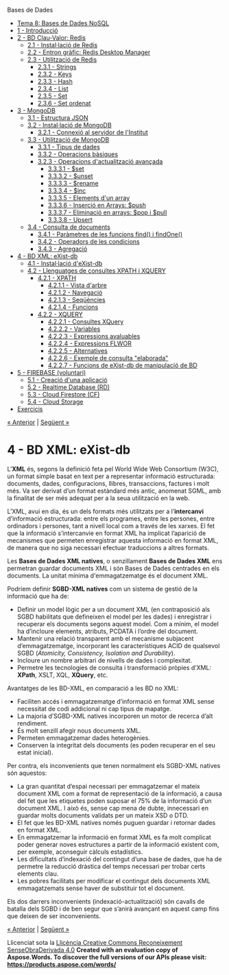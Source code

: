 Bases de Dades

- [Tema 8: Bases de Dades NoSQL](index.md)
- [1 - Introducció](1__introducci.md)
- [2 - BD Clau-Valor: Redis](2__bd_clauvalor_redis.md) 
  - [2.1 - Instal·lació de Redis](21__installaci_de_redis.md)
  - [2.2 - Entron gràfic: Redis Desktop Manager](22__entron_grfic_redis_desktop_manager.md)
  - [2.3 - Utilització de Redis](23__utilitzaci_de_redis.md) 
    - [2.3.1 - Strings](231__strings.md)
    - [2.3.2 - Keys](232__keys.md)
    - [2.3.3 - Hash](233__hash.md)
    - [2.3.4 - List](234__list.md)
    - [2.3.5 - Set](235__set.md)
    - [2.3.6 - Set ordenat](236__set_ordenat.md)
- [3 - MongoDB](3__mongodb.md) 
  - [3.1 - Estructura JSON](31__estructura_json.md)
  - [3.2 - Instal·lació de MongoDB](32__installaci_de_mongodb.md) 
    - [3.2.1 - Connexió al servidor de l'Institut](321__connexi_al_servidor_de_linstitut.md)
  - [3.3 - Utilització de MongoDB](33__utilitzaci_de_mongodb.md) 
    - [3.3.1 - Tipus de dades](331__tipus_de_dades.md)
    - [3.3.2 - Operacions bàsiques](332__operacions_bsiques.md)
    - [3.2.3 - Operacions d'actualització avançada](323__operacions_dactualitzaci_avanada.md) 
      - [3.3.3.1 - $set](3331__set.md)
      - [3.3.3.2 - $unset](3332__unset.md)
      - [3.3.3.3 - $rename](3333__rename.md)
      - [3.3.3.4 - $inc](3334__inc.md)
      - [3.3.3.5 - Elements d'un array](3335__elements_dun_array.md)
      - [3.3.3.6 - Inserció en Arrays: $push](3336__inserci_en_arrays_push.md)
      - [3.3.3.7 - Eliminació en arrays: $pop i $pull](3337__eliminaci_en_arrays_pop_i_pull.md)
      - [3.3.3.8 - Upsert](3338__upsert.md)
  - [3.4 - Consulta de documents](34__consulta_de_documents.md) 
    - [3.4.1 - Paràmetres de les funcions find() i findOne()](341__parmetres_de_les_funcions_find_i_findone.md)
    - [3.4.2 - Operadors de les condicions](342__operadors_de_les_condicions.md)
    - [3.4.3 - Agregació](343__agregaci.md)
- [4 - BD XML: eXist-db](4__bd_xml_existdb.md) 
  - [4.1 - Instal·lació d'eXist-db](41__installaci_dexistdb.md)
  - [4.2 - Llenguatges de consultes XPATH i XQUERY](42__llenguatges_de_consultes_xpath_i_xquery.md) 
    - [4.2.1 - XPATH](421__xpath.md) 
      - [4.2.1.1 - Vista d'arbre](4211__vista_darbre.md)
      - [4.2.1.2 - Navegació](4212__navegaci.md)
      - [4.2.1.3 - Seqüències](4213__seqncies.md)
      - [4.2.1.4 - Funcions](4214__funcions.md)
    - [4.2.2 - XQUERY](422__xquery.md) 
      - [4.2.2.1 - Consultes XQuery](4221__consultes_xquery.md)
      - [4.2.2.2 - Variables](4222__variables.md)
      - [4.2.2.3 - Expressions avaluables](4223__expressions_avaluables.md)
      - [4.2.2.4 - Expressions FLWOR](4224__expressions_flwor.md)
      - [4.2.2.5 - Alternatives](4225__alternatives.md)
      - [4.2.2.6 - Exemple de consulta "elaborada"](4226__exemple_de_consulta_elaborada.md)
      - [4.2.2.7 - Funcions de eXist-db de manipulació de BD](4227__funcions_de_existdb_de_manipulaci_de_bd.md)
- [5 - FIREBASE (voluntari)](5__firebase_voluntari.md) 
  - [5.1 - Creació d'una aplicació](51__creaci_duna_aplicaci.md)
  - [5.2 - Realtime Database (RD)](52__realtime_database_rd.md)
  - [5.3 - Cloud Firestore (CF)](53__cloud_firestore_cf.md)
  - [5.4 - Cloud Storage](54__cloud_storage.md)
- [Exercicis](exercicis.md)

[« Anterior](343__agregaci.md) | [Següent »](41__installaci_dexistdb.md)
# <a name="main"></a>**4 - BD XML: eXist-db**
L’**XML** és, segons la definició feta pel World Wide Web Consortium (W3C), un format simple basat en text per a representar informació estructurada: documents, dades, configuracions, llibres, transaccions, factures i molt més. Va ser derivat d’un format estàndard més antic, anomenat SGML, amb la finalitat de ser més adequat per a la seua utilització en la web.

L’XML, avui en dia, és un dels formats més utilitzats per a l’**intercanvi** d’informació estructurada: entre els programes, entre les persones, entre ordinadors i persones, tant a nivell local com a través de les xarxes. El fet que la informació s’intercanvie en format XML ha implicat l’aparició de mecanismes que permeten enregistrar aquesta informació en format XML, de manera que no siga necessari efectuar traduccions a altres formats.

Les **Bases de Dades XML natives**, o senzillament **Bases de Dades XML** ens permetran guardar documents XML i són Bases de Dades centrades en els documents. La unitat mínima d'emmagatzematge és el document XML.

Podríem definir **SGBD-XML natives** com un sistema de gestió de la informació que ha de:

- Definir un model lògic per a un document XML (en contraposició als SGBD habilitats que defineixen el model per les dades) i enregistrar i recuperar els documents segons aquest model. Com a mínim, el model ha d’incloure elements, atributs, PCDATA i l’ordre del document.
- Mantenir una relació transparent amb el mecanisme subjacent d’emmagatzematge, incorporant les característiques ACID de qualsevol SGBD (*Atomicity, Consistency, Isolation and Durability*).
- Incloure un nombre arbitrari de nivells de dades i complexitat.
- Permetre les tecnologies de consulta i transformació pròpies d’XML: **XPath**, XSLT, XQL, **XQuery**, etc.

Avantatges de les BD-XML, en comparació a les BD no XML:

- Faciliten accés i emmagatzematge d’informació en format XML sense necessitat de codi addicional ni cap tipus de mapatge.
- La majoria d’SGBD-XML natives incorporen un motor de recerca d’alt rendiment.
- És molt senzill afegir nous documents XML.
- Permeten emmagatzemar dades heterogènies.
- Conserven la integritat dels documents (es poden recuperar en el seu estat inicial).

Per contra, els inconvenients que tenen normalment els SGBD-XML natives són aquestos:

- La gran quantitat d’espai necessari per emmagatzemar el mateix document XML com a format de representació de la informació, a causa del fet que les etiquetes poden suposar el 75% de la informació d’un document XML. I això és, sense cap mena de dubte, innecessari en guardar molts documents validats per un mateix XSD o DTD.
- El fet que les BD-XML natives només puguen guardar i retornar dades en format XML.
- En emmagatzemar la informació en format XML es fa molt complicat poder generar noves estructures a partir de la informació existent com, per exemple, aconseguir càlculs estadístics.
- Les dificultats d’indexació del contingut d’una base de dades, que ha de permetre la reducció dràstica del temps necessari per trobar certs elements clau.
- Les pobres facilitats per modificar el contingut dels documents XML emmagatzemats sense haver de substituir tot el document.

Els dos darrers inconvenients (indexació-actualització) són cavalls de batalla dels SGBD i de ben segur que s’anirà avançant en aquest camp fins que deixen de ser inconvenients. 

[« Anterior](343__agregaci.md) | [Següent »](41__installaci_dexistdb.md)

Llicenciat sota la [Llicència Creative Commons Reconeixement SenseObraDerivada 4.0](http://creativecommons.org/licenses/by-nd/4.0/)
**Created with an evaluation copy of Aspose.Words. To discover the full versions of our APIs please visit: https://products.aspose.com/words/**
